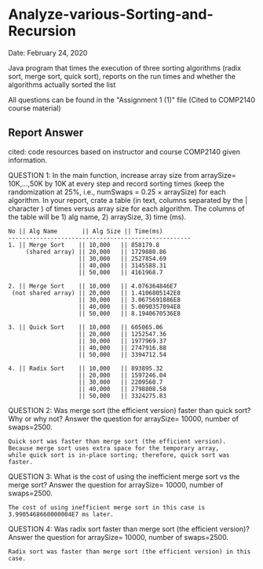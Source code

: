 # Analyze-various-Sorting-and-Recursion
Date: February 24, 2020

Java program that times the execution of three sorting algorithms (radix sort, merge sort, quick sort), reports on the run times and whether the algorithms actually sorted the list 

All questions can be found in the "Assignment 1 (1)" file (Cited to COMP2140 course material)

## Report Answer 

cited: code resources based on instructor and course COMP2140 given information.

QUESTION 1: In the main function, increase array size from arraySize= 10K,...,50K by 10K at every step and record sorting times (keep the randomization at 25%, i.e., numSwaps = 0.25 × arraySize) for each algorithm. In your report, crate a table (in text, columns separated by the | character ) of times versus array size for each algorithm. The columns of the table will be 1) alg name, 2) arraySize, 3) time (ms).

    No || Alg Name       || Alg Size || Time(ms)
    ----------------------------------------------------
    1. || Merge Sort    || 10,000   || 858179.8   
         (shared array) || 20,000   || 1729880.86
                        || 30,000   || 2527854.69
                        || 40,000   || 3145588.31
                        || 50,000   || 4161968.7

	2. || Merge Sort    || 10,000   || 4.076364846E7
     (not shared array) || 20,000   || 1.4106805142E8
                        || 30,000   || 3.0675691886E8
                        || 40,000   || 5.0090357094E8
                        || 50,000   || 8.1940670536E8
                        
	3. || Quick Sort    || 10,000   || 605065.06
                        || 20,000   || 1252547.36
                        || 30,000   || 1977969.37
                        || 40,000   || 2747916.88
                        || 50,000   || 3394712.54 
                        
    4. || Radix Sort    || 10,000   || 893895.32
                        || 20,000   || 1597246.04
                        || 30,000   || 2209560.7
                        || 40,000   || 2798808.58
                        || 50,000   || 3324275.83

QUESTION 2: Was merge sort (the efficient version) faster than quick sort? Why or why not? Answer the question for arraySize= 10000, number of swaps=2500.

    Quick sort was faster than merge sort (the efficient version). 
    Because merge sort uses extra space for the temporary array, 
    while quick sort is in-place sorting; therefore, quick sort was faster.
 
QUESTION 3: What is the cost of using the inefficient merge sort vs the merge sort? Answer the question for arraySize= 10000, number of swaps=2500.

    The cost of using inefficient merge sort in this case is 3.9905468660000004E7 ms later. 

QUESTION 4: Was radix sort faster than merge sort (the efficient version)? Answer the question for arraySize= 10000, number of swaps=2500.

    Radix sort was faster than merge sort (the efficient version) in this case. 
